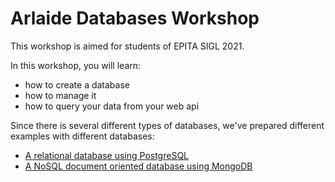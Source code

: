 # Arlaide Databases Workshop

This workshop is aimed for students of EPITA SIGL 2021.

In this workshop, you will learn:
- how to create a database
- how to manage it
- how to query your data from your web api

Since there is several different types of databases, we've prepared different examples with different databases:
- [A relational database using PostgreSQL](postgresql/)
- [A NoSQL document oriented database using MongoDB](mongod)


